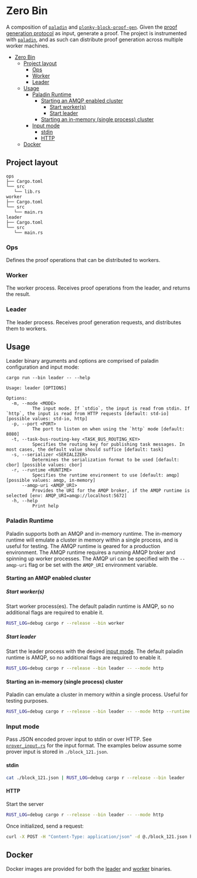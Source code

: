 # Zero Bin

A composition of [`paladin`](https://github.com/0xPolygonZero/paladin) and [`plonky-block-proof-gen`](https://github.com/0xPolygonZero/plonky-block-proof-gen). Given the [proof generation protocol](/leader/src/prover_input.rs) as input, generate a proof. The project is instrumented with [`paladin`](https://github.com/0xPolygonZero/paladin), and as such can distribute proof generation across multiple worker machines.

- [Zero Bin](#zero-bin)
  - [Project layout](#project-layout)
    - [Ops](#ops)
    - [Worker](#worker)
    - [Leader](#leader)
  - [Usage](#usage)
    - [Paladin Runtime](#paladin-runtime)
      - [Starting an AMQP enabled cluster](#starting-an-amqp-enabled-cluster)
        - [Start worker(s)](#start-workers)
        - [Start leader](#start-leader)
      - [Starting an in-memory (single process) cluster](#starting-an-in-memory-single-process-cluster)
    - [Input mode](#input-mode)
      - [stdin](#stdin)
      - [HTTP](#http)
  - [Docker](#docker)


## Project layout
```
ops
├── Cargo.toml
└── src
   └── lib.rs
worker
├── Cargo.toml
└── src
   └── main.rs
leader
├── Cargo.toml
└── src
   └── main.rs
```
### Ops
Defines the proof operations that can be distributed to workers.

### Worker
The worker process. Receives proof operations from the leader, and returns the result.

### Leader
The leader process. Receives proof generation requests, and distributes them to workers.

## Usage

Leader binary arguments and options are comprised of paladin configuration and input mode:
```
cargo run --bin leader -- --help

Usage: leader [OPTIONS]

Options:
  -m, --mode <MODE>
          The input mode. If `stdio`, the input is read from stdin. If `http`, the input is read from HTTP requests [default: std-io] [possible values: std-io, http]
  -p, --port <PORT>
          The port to listen on when using the `http` mode [default: 8080]
  -t, --task-bus-routing-key <TASK_BUS_ROUTING_KEY>
          Specifies the routing key for publishing task messages. In most cases, the default value should suffice [default: task]
  -s, --serializer <SERIALIZER>
          Determines the serialization format to be used [default: cbor] [possible values: cbor]
  -r, --runtime <RUNTIME>
          Specifies the runtime environment to use [default: amqp] [possible values: amqp, in-memory]
      --amqp-uri <AMQP_URI>
          Provides the URI for the AMQP broker, if the AMQP runtime is selected [env: AMQP_URI=amqp://localhost:5672]
  -h, --help
          Print help
```

### Paladin Runtime

Paladin supports both an AMQP and in-memory runtime. The in-memory runtime will emulate a cluster in memory within a single process, and is useful for testing. The AMQP runtime is geared for a production environment. The AMQP runtime requires a running AMQP broker and spinning up worker processes. The AMQP uri can be specified with the `--amqp-uri` flag or be set with the `AMQP_URI` environment variable.

#### Starting an AMQP enabled cluster

##### Start worker(s)

Start worker process(es). The default paladin runtime is AMQP, so no additional flags are required to enable it.

```bash
RUST_LOG=debug cargo r --release --bin worker
```

##### Start leader

Start the leader process with the desired [input mode](#input-mode). The default paladin runtime is AMQP, so no additional flags are required to enable it.

```bash
RUST_LOG=debug cargo r --release --bin leader -- --mode http
```

#### Starting an in-memory (single process) cluster

Paladin can emulate a cluster in memory within a single process. Useful for testing purposes.

```bash
RUST_LOG=debug cargo r --release --bin leader -- --mode http --runtime in-memory
```

### Input mode
Pass JSON encoded prover input to stdin or over HTTP. See [`prover_input.rs`](/leader/src/prover_input.rs) for the input format. The examples below assume some prover input is stored in `./block_121.json`.

#### stdin

```bash
cat ./block_121.json | RUST_LOG=debug cargo r --release --bin leader
```

#### HTTP

Start the server
```bash
RUST_LOG=debug cargo r --release --bin leader -- --mode http
```

Once initialized, send a request:
```bash
curl -X POST -H "Content-Type: application/json" -d @./block_121.json http://localhost:8080/prove
```

## Docker

Docker images are provided for both the [leader](leader.Dockerfile) and [worker](worker.Dockerfile) binaries.